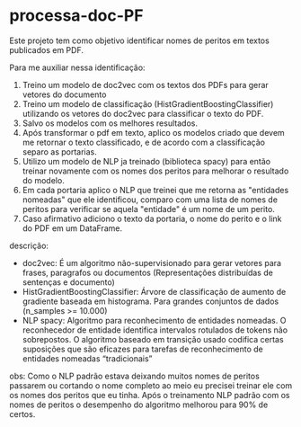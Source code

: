 # processa-doc-PF

Este projeto tem como objetivo identificar nomes de peritos em textos publicados em PDF.

Para me auxiliar nessa identificação:
1) Treino um modelo de doc2vec com os textos dos PDFs para gerar vetores do documento
2) Treino um modelo de classificação (HistGradientBoostingClassifier) utilizando os vetores do doc2vec para classificar o texto do PDF.
3) Salvo os modelos com os melhores resultados.
4) Após transformar o pdf em texto, aplico os modelos criado que devem me retornar o texto classificado, e de acordo com a classificação separo as portarias.
5) Utilizo um modelo de NLP ja treinado (biblioteca spacy) para então treinar novamente com os nomes dos peritos para melhorar o resultado do modelo.
6) Em cada portaria aplico o NLP que treinei que me retorna as "entidades nomeadas" que ele identificou, comparo com uma lista de nomes de peritos para verificar se aquela "entidade" é um nome de um perito.
7) Caso afirmativo adiciono o texto da portaria, o nome do perito e o link do PDF em um DataFrame.

descrição:
- doc2vec: É um algoritmo não-supervisionado para gerar vetores para frases, paragrafos ou documentos (Representações distribuídas de sentenças e documento)
- HistGradientBoostingClassifier: Árvore de classificação de aumento de gradiente baseada em histograma. Para grandes conjuntos de dados (n_samples >= 10.000)
- NLP spacy: Algoritmo para reconhecimento de entidades nomeadas. O reconhecedor de entidade identifica intervalos rotulados de tokens não sobrepostos. O algoritmo baseado em transição usado codifica certas suposições que são eficazes para tarefas de reconhecimento de entidades nomeadas “tradicionais”

obs: Como o NLP padrão estava deixando muitos nomes de peritos passarem ou cortando o nome completo ao meio eu precisei treinar ele com os nomes dos peritos que eu tinha. Após o treinamento NLP padrão com os nomes de peritos o desempenho do algoritmo melhorou para 90% de certos.
